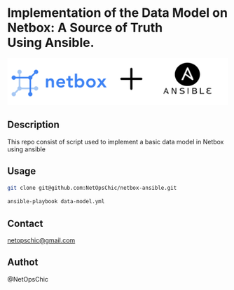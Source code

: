 # Implementation of the Data Model on Netbox: A Source of Truth Using Ansible.

![Project Image](/data-model/img/netbox.png)

## Description

This repo consist of script used to implement a basic data model in Netbox using ansible

## Usage

```bash
git clone git@github.com:NetOpsChic/netbox-ansible.git
```

```bash
ansible-playbook data-model.yml
```

## Contact

netopschic@gmail.com

## Authot

@NetOpsChic

